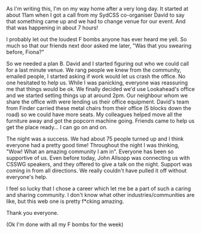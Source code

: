 As I'm writing this, I'm on my way home after a very long day. It started at about 11am when I got a call from my SydCSS co-organiser David to say that something came up and we had to change venue for our event. And that was happening in about 7 hours!

I probably let out the loudest F bombs anyone has ever heard me yell. So much so that our friends next door asked me later, "Was that you swearing before, Fiona?" 

So we needed a plan B. David and I started figuring out who we could call for a last minute venue. We rang people we knew from the community, emailed people, I started asking if work would let us crash the office. No one hesitated to help us. While I was panicking, everyone was reassuring me that things would be ok. We finally decided we'd use Lookahead's office and we started setting things up at around 2pm. Our neighbour whom we share the office with were lending us their office equipment. David's team from Finder carried these metal chairs from their office (5 blocks down the road) so we could have more seats. My colleagues helped move all the furniture away and got the popcorn machine going. Friends came to help us get the place ready... I can go on and on.

The night was a success. We had about 75 people turned up and I think everyone had a pretty good time! Throughout the night I was thinking, "Wow! What an amazing community I am in". Everyone has been so supportive of us. Even before today, John Allsopp was connecting us with CSSWG speakers, and they offered to give a talk on the night. Support was coming in from all directions. We really couldn't have pulled it off without everyone's help. 

I feel so lucky that I chose a career which let me be a part of such a caring and sharing community. I don't know what other industries/communities are like, but this web one is pretty f*cking amazing.

Thank you everyone.

(Ok I'm done with all my F bombs for the week)
